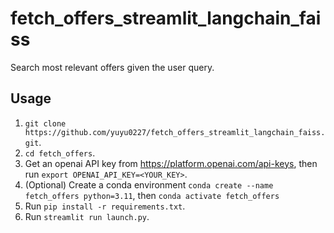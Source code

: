 # fetch_offers_streamlit_langchain_faiss
Search most relevant offers given the user query.

## Usage

1. `git clone https://github.com/yuyu0227/fetch_offers_streamlit_langchain_faiss.git`.
2. `cd fetch_offers`.
1. Get an openai API key from https://platform.openai.com/api-keys, then run `export OPENAI_API_KEY=<YOUR_KEY>`.
2. (Optional) Create a conda environment `conda create --name fetch_offers python=3.11`, then `conda activate fetch_offers`
3. Run `pip install -r requirements.txt`.
4. Run `streamlit run launch.py`.
